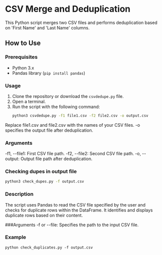 # CSV Merge and Deduplication

This Python script merges two CSV files and performs deduplication based on 'First Name' and 'Last Name' columns.

## How to Use

### Prerequisites
- Python 3.x
- Pandas library (`pip install pandas`)

### Usage
1. Clone the repository or download the `csvdedupe.py` file.
2. Open a terminal.
3. Run the script with the following command:
   ```bash
   python3 csvdedupe.py -f1 file1.csv -f2 file2.csv -o output.csv

Replace file1.csv and file2.csv with the names of your CSV files.
-o specifies the output file after deduplication.

### Arguments
-f1, --file1: First CSV file path.
-f2, --file2: Second CSV file path.
-o, --output: Output file path after deduplication.

### Checking dupes in output file
```bash
python3 check_dupes.py -f output.csv
```

### Description
The script uses Pandas to read the CSV file specified by the user and checks for duplicate rows within the DataFrame. It identifies and displays duplicate rows based on their content.

###Arguments
-f or --file: Specifies the path to the input CSV file.

### Example
```
python check_duplicates.py -f output.csv
```
